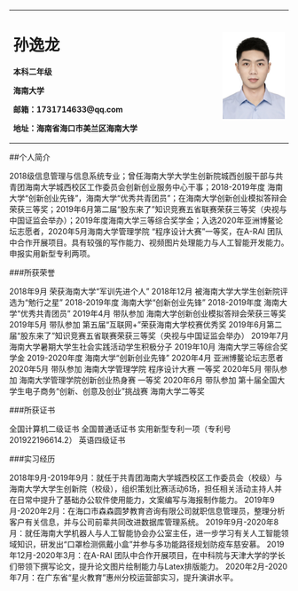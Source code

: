 
<table border="0">
  <tr>
    <td width="75%">
      <h1>孙逸龙</h1>
      <p><b>本科二年级</b></p>
      <p><b>海南大学</b></p>
      <p><b>邮箱：1731714633@qq.com</b></p>
      <p><b>地址：海南省海口市美兰区海南大学</b></p>
    </td>
    <td width="25%">
      <img src="/zhengjianzhao.jpg" width="100%">     
    </td>
  </tr>
</table>

##个人简介

2018级信息管理与信息系统专业；曾任海南大学大学生创新院城西创服干部与共青团海南大学城西校区工作委员会创新创业服务中心干事；2018-2019年度 海南大学“创新创业先锋”，海南大学“优秀共青团员”；在海南大学创新创业模拟答辩会荣获三等奖；2019年6月第二届“股东来了”知识竞赛五省联赛荣获三等奖（央视与中国证监会举办）；2019年度海南大学三等综合奖学金；入选2020年亚洲博鳌论坛志愿者，2020年5月海南大学管理学院 “程序设计大赛”一等奖，在A-RAI 团队中合作开展项目。具有较强的写作能力、视频图片处理能力与人工智能开发能力。申报实用新型专利两项。

###所获荣誉

2018年9月 荣获海南大学“军训先进个人”
2018年12月 被海南大学大学生创新院评选为“勉行之星”
2018-2019年度 海南大学“创新创业先锋”
2018-2019年度 海南大学“优秀共青团员”
2019年4月 带队参加 海南大学创新创业模拟答辩会荣获三等奖
2019年5月 带队参加 第五届“互联网+”荣获海南大学校赛优秀奖
2019年6月第二届“股东来了”知识竞赛五省联赛荣获三等奖（央视与中国证监会举办）
2019年7月海南大学暑期大学生社会实践活动学生积极分子
2019年10月 海南大学三等综合奖学金
2019-2020年度 海南大学“创新创业先锋”
2020年4月 亚洲博鳌论坛志愿者
2020年5月 带队参加 海南大学管理学院 程序设计大赛 一等奖
2020年5月 带队参加 海南大学管理学院创新创业热身赛 一等奖
2020年6月 带队参加 第十届全国大学生电子商务“创新、创意及创业”挑战赛 海南大学二等奖

###所获证书

全国计算机二级证书
全国普通话证书
实用新型专利一项（专利号 201922196614.2）
英语四级证书

###实习经历

2018年9月-2019年9月：就任于共青团海南大学城西校区工作委员会（校级）与海南大学大学生创新院（校级），组织策划比赛活动6场，担任相关活动主持人并在日常中提升了基础办公软件使用能力，文案编写与海报制作能力。
2019年9月-2020年2月：在海口市森森圆梦教育咨询有限公司就职信息管理员，整理分析客户有关信息，并与公司前辈共同改进数据库管理系统。
2019年9月-2020年8月：就任海南大学机器人与人工智能协会办公室主任，进一步学习有关人工智能领域知识，研发出“口罩检测佩戴小盒”并参与多功能路径规划防疫车慈安慕。
2019年12月-2020年3月：在A-RAI 团队中合作开展项目，在中科院与天津大学的学长们带领下撰写论文，提升论文图片绘制能力与Latex排版能力。
2020年2月-2020年7月：在广东省“星火教育”惠州分校运营部实习，提升演讲水平。

